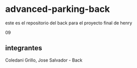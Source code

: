 # advanced-parking-back

este es el repositorio del back para el proyecto final de henry


09

## integrantes

Coledani Grillo, Jose Salvador - Back 

